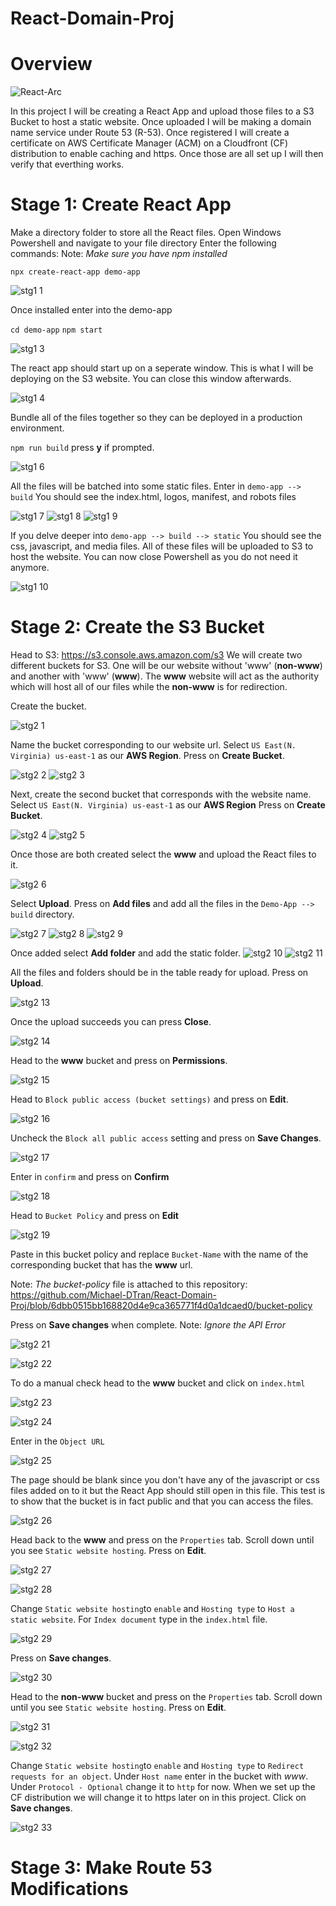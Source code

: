 # React-Domain-Proj

# Overview

![React-Arc](https://github.com/Michael-DTran/React-Domain/assets/112426094/a783c826-c47c-47f9-ac58-65e8d35e290b)

In this project I will be creating a React App and upload those files to a S3 Bucket to host a static website. Once uploaded I will be making a domain name service under Route 53 (R-53). Once registered I will create a certificate on AWS Certificate Manager (ACM) on a Cloudfront (CF) distribution to enable caching and https. Once those are all set up I will then verify that everthing works. 

# Stage 1: Create React App 
Make a directory folder to store all the React files.
Open Windows Powershell and navigate to your file directory 
Enter the following commands: 
Note: *Make sure you have npm installed*

``` npx create-react-app demo-app ```

![stg1 1](https://github.com/Michael-DTran/React-Domain/assets/112426094/4e4dc74b-a9be-495c-9e43-a118bda9708b)

Once installed enter into the demo-app

``` cd demo-app ```
``` npm start ```

![stg1 3](https://github.com/Michael-DTran/React-Domain/assets/112426094/8e043e92-7105-4389-9188-97b39a1bb7d7)

The react app should start up on a seperate window. This is what I will be deploying on the S3 website. You can close this window afterwards. 

![stg1 4](https://github.com/Michael-DTran/React-Domain/assets/112426094/b0d2e2ad-cbec-4c66-917f-92a0a3b4e0dd)

Bundle all of the files together so they can be deployed in a production environment.

```npm run build``` 
press **y** if prompted.

![stg1 6](https://github.com/Michael-DTran/React-Domain/assets/112426094/91310a47-46b2-4402-bb5c-ca51b5bad7d2)

All the files will be batched into some static files. Enter in ```demo-app --> build``` 
You should see the index.html, logos, manifest, and robots files

![stg1 7](https://github.com/Michael-DTran/React-Domain/assets/112426094/3ca60703-baba-4a70-8b49-64ed6c4bf3e4)
![stg1 8](https://github.com/Michael-DTran/React-Domain/assets/112426094/8ecf1bc9-5b33-44b7-9b9e-a5d0d59fdd4b)
![stg1 9](https://github.com/Michael-DTran/React-Domain/assets/112426094/4da83375-2ae9-42b7-b6b5-dcdd0c976dbf)


If you delve deeper into ```demo-app --> build --> static```
You should see the css, javascript, and media files. All of these files will be uploaded to S3 to host the website. You can now close Powershell as you do not need it anymore.

![stg1 10](https://github.com/Michael-DTran/React-Domain/assets/112426094/f5cde2b6-13f0-41c2-a016-52a1d383bd0e)

# Stage 2: Create the S3 Bucket
Head to S3: https://s3.console.aws.amazon.com/s3
We will create two different buckets for S3. One will be our website without 'www' (**non-www**) and another with 'www' (**www**).
The **www** website will act as the authority which will host all of our files while the **non-www** is for redirection.

Create the bucket.

![stg2 1](https://github.com/Michael-DTran/React-Domain-Proj/assets/112426094/34f290ed-5c40-462d-88fd-8c4e51262333)

Name the bucket corresponding to our website url. Select ```US East(N. Virginia) us-east-1``` as our **AWS Region**.
Press on **Create Bucket**.

![stg2 2](https://github.com/Michael-DTran/React-Domain-Proj/assets/112426094/55a1e01e-3e35-4fdf-aad7-0d8dad9268c9)
![stg2 3](https://github.com/Michael-DTran/React-Domain-Proj/assets/112426094/e339f12b-4a85-4fa6-a965-4f78e89e0746)

Next, create the second bucket that corresponds with the website name. Select ```US East(N. Virginia) us-east-1``` as our **AWS Region**
Press on **Create Bucket**.

![stg2 4](https://github.com/Michael-DTran/React-Domain-Proj/assets/112426094/071597e5-6c29-4c3d-9671-16f15b16b805)
![stg2 5](https://github.com/Michael-DTran/React-Domain-Proj/assets/112426094/e1d417d2-ca92-4eb6-9c05-2c50153eccef)

Once those are both created select the **www** and upload the React files to it. 

![stg2 6](https://github.com/Michael-DTran/React-Domain-Proj/assets/112426094/787d1432-779e-433a-934d-f9a7de4239fb)

Select **Upload**. Press on **Add files** and add all the files in the ```Demo-App --> build``` directory. 

![stg2 7](https://github.com/Michael-DTran/React-Domain-Proj/assets/112426094/c6d47422-ced6-467b-b290-f12576e10aec)
![stg2 8](https://github.com/Michael-DTran/React-Domain-Proj/assets/112426094/4b61d5c9-746a-4c4b-aa95-34e52338d70f)
![stg2 9](https://github.com/Michael-DTran/React-Domain-Proj/assets/112426094/849cb24d-6e33-477e-b568-9b83e72ae539)

Once added select **Add folder** and add the static folder.
![stg2 10](https://github.com/Michael-DTran/React-Domain-Proj/assets/112426094/f6170303-b67a-4bb5-aa84-8dbc020d8426)
![stg2 11](https://github.com/Michael-DTran/React-Domain-Proj/assets/112426094/2888a5c1-19a6-4f89-bfc1-cba9ed85a74d)

All the files and folders should be in the table ready for upload.
Press on **Upload**.

![stg2 13](https://github.com/Michael-DTran/React-Domain-Proj/assets/112426094/80e933ec-c2d7-40e2-a017-a20a41a0c279)

Once the upload succeeds you can press **Close**.

![stg2 14](https://github.com/Michael-DTran/React-Domain-Proj/assets/112426094/321c898e-8601-44fb-83a3-d5a897ca2632)

Head to the **www** bucket and press on **Permissions**.

![stg2 15](https://github.com/Michael-DTran/React-Domain-Proj/assets/112426094/e56d64b7-eb3c-450e-8ee5-5320eccbd784)

Head to ```Block public access (bucket settings)``` and press on **Edit**.

![stg2 16](https://github.com/Michael-DTran/React-Domain-Proj/assets/112426094/881776fd-5bd0-464b-b884-674edc718513)

Uncheck the ```Block all public access``` setting and press on **Save Changes**.

![stg2 17](https://github.com/Michael-DTran/React-Domain-Proj/assets/112426094/3ffc68ca-5a26-44a8-ba88-4297e52ecfae)

Enter in ```confirm``` and press on **Confirm** 

![stg2 18](https://github.com/Michael-DTran/React-Domain-Proj/assets/112426094/4298409c-d05c-4729-876c-f1d1fb1e398c)

Head to ```Bucket Policy``` and press on **Edit** 

![stg2 19](https://github.com/Michael-DTran/React-Domain-Proj/assets/112426094/7f63b87a-ea58-41dc-b1a3-807601e30f28)

Paste in this bucket policy and replace ```Bucket-Name``` with the name of the corresponding bucket that has the **www** url. 

Note: *The bucket-policy* file is attached to this repository: https://github.com/Michael-DTran/React-Domain-Proj/blob/6dbb0515bb168820d4e9ca365771f4d0a1dcaed0/bucket-policy

Press on **Save changes** when complete. 
Note: *Ignore the API Error*

![stg2 21](https://github.com/Michael-DTran/React-Domain-Proj/assets/112426094/8227f8b6-768f-4dad-bb3f-592c2d6ff737)

![stg2 22](https://github.com/Michael-DTran/React-Domain-Proj/assets/112426094/4b2697fa-2e82-4576-84d9-831577462870)

To do a manual check head to the **www** bucket and click on ```index.html```


![stg2 23](https://github.com/Michael-DTran/React-Domain-Proj/assets/112426094/1a35ab78-261f-418b-b43a-bc5cf1db889c)

![stg2 24](https://github.com/Michael-DTran/React-Domain-Proj/assets/112426094/ddc429df-0ed1-4594-b3e9-d1a3d6ec5731)

Enter in the ```Object URL```

![stg2 25](https://github.com/Michael-DTran/React-Domain-Proj/assets/112426094/52b9ce6d-b600-4432-915a-9c52cdcf1f48)

The page should be blank since you don't have any of the javascript or css files added on to it but the React App should still open in this file. 
This test is to show that the bucket is in fact public and that you can access the files.

![stg2 26](https://github.com/Michael-DTran/React-Domain-Proj/assets/112426094/96527be6-22b7-4ff0-8b20-429b27721161)

Head back to the **www** and press on the ```Properties``` tab. Scroll down until you see ```Static website hosting```. Press on **Edit**.

![stg2 27](https://github.com/Michael-DTran/React-Domain-Proj/assets/112426094/b763e01b-aad4-43bf-a66a-00a45b5f3910)

![stg2 28](https://github.com/Michael-DTran/React-Domain-Proj/assets/112426094/3a2a2bb8-62b1-483c-9301-d55f3080b80c)

Change ```Static website hosting```to ```enable``` and ```Hosting type``` to ```Host a static website```. For ```Index document``` type in the ```index.html``` file.

![stg2 29](https://github.com/Michael-DTran/React-Domain-Proj/assets/112426094/b3e2c992-687b-4544-9bb7-77253f601483)

Press on **Save changes**.

![stg2 30](https://github.com/Michael-DTran/React-Domain-Proj/assets/112426094/13b6175e-b2e3-4224-94ae-06778c4117d2)

Head to the **non-www** bucket and press on the ```Properties``` tab. Scroll down until you see ```Static website hosting```. Press on **Edit**.

![stg2 31](https://github.com/Michael-DTran/React-Domain-Proj/assets/112426094/0c2c7b07-462c-4a17-86ad-a6c4e2367a01)

![stg2 32](https://github.com/Michael-DTran/React-Domain-Proj/assets/112426094/5afb7fd6-d6e5-452c-890b-7b4803a88493)

Change ```Static website hosting```to ```enable``` and ```Hosting type``` to ```Redirect requests for an object```. Under ```Host name``` enter in the bucket with *www*. 
Under ```Protocol - Optional``` change it to ```http``` for now. When we set up the CF distribution we will change it to https later on in this project. 
Click on **Save changes**.

![stg2 33](https://github.com/Michael-DTran/React-Domain-Proj/assets/112426094/daf638a3-14de-4702-9f6b-7f40a3d092bc)


# Stage 3: Make Route 53 Modifications









